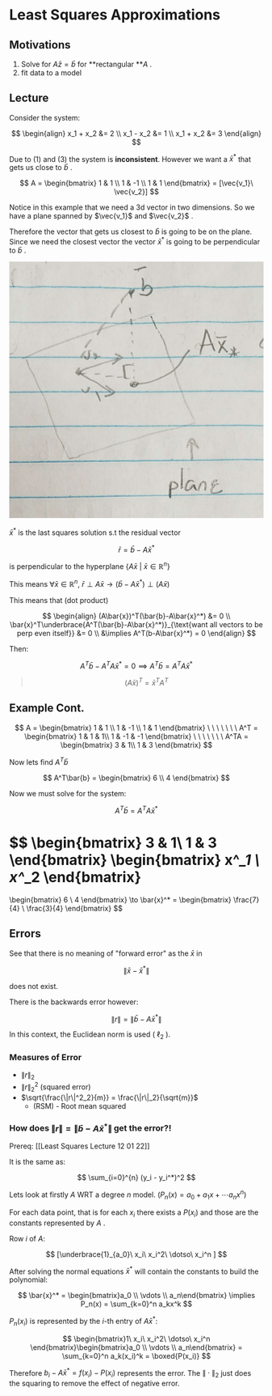 # Least Squares Approximations
## Motivations
1. Solve for $A\bar{z}=\bar{b}$ for **rectangular **$A$ .
2. fit data to a model

## Lecture 
Consider the system:

$$
\begin{align}
x_1 + x_2 &= 2 \\
x_1 - x_2 &= 1 \\
x_1 + x_2 &= 3
\end{align}
$$

Due to $(1)$ and $(3)$ the system is **inconsistent**. However we want a $\bar{x}^{*}$ that gets us close to $\bar{b}$ .

$$
A = 
\begin{bmatrix}
1 & 1 \\
1 & -1 \\
1 & 1 
\end{bmatrix}
= [\vec{v_1}\ \vec{v_2}]
$$

Notice in this example that we need a 3d vector in two dimensions. So we have a plane spanned by $\vec{v_1}$ and $\vec{v_2}$ . 

Therefore the vector that gets us closest to $\bar{b}$ is going to be on the plane. Since we need the closest vector the vector $\bar{x}^*$ is going to be perpendicular to $\bar{b}$ .

![hand_drawn_least_sq](../img/hand_drawn_least_sq.jpg)

$\bar{x}^*$ is the last squares solution s.t the residual vector 

$$
\bar{r} = \bar{b} - A\bar{x}^*
$$

is perpendicular to the hyperplane $\{A\bar{x}\ |\ \bar{x}\in\mathbb{R}^n\}$

This means $\forall \bar{x}\in\mathbb{R}^n,\ \bar{r}\perp A\bar{x} \to (\bar{b}-A\bar{x}^*)\perp(A\bar{x})$

This means that (dot product)

$$
\begin{align}
(A\bar{x})^T(\bar{b}-A\bar{x}^*) &= 0 \\
\bar{x}^T\underbrace{A^T(\bar{b}-A\bar{x}^*)}_{\text{want all vectors to be perp even itself}} &= 0 \\
&\implies A^T(b-A\bar{x}^*) = 0
\end{align}
$$

Then:

$$
A^T\bar{b} - A^TA\bar{x}^* = 0 \implies A^T\bar{b} = A^TA\bar{x}^* 
$$

> $$(A\bar{x})^T=\bar{x}^TA^T$$

## Example Cont. 

$$
A = 
\begin{bmatrix}
1 & 1 \\
1 & -1 \\
1 & 1 
\end{bmatrix}
\ \ \ \ \ \ \
A^T = 
\begin{bmatrix}
1 & 1 & 1\\
1 & -1 & -1
\end{bmatrix}
\ \ \ \ \ \ \
A^TA = 
\begin{bmatrix}
3 & 1\\
1 & 3
\end{bmatrix}
$$

Now lets find $A^T\bar{b}$

$$
A^T\bar{b} = \begin{bmatrix} 6 \\ 4 \end{bmatrix}
$$

Now we must solve for the system:

$$
A^T\bar{b} = A^TA\bar{x}^*
$$

$$
\begin{bmatrix}
3 & 1\\
1 & 3
\end{bmatrix}
\begin{bmatrix} x^*_1 \\ x^*_2 \end{bmatrix}
=
\begin{bmatrix} 6 \\ 4 \end{bmatrix}
\to 
\bar{x}^* = 
\begin{bmatrix} \frac{7}{4} \\ \frac{3}{4} \end{bmatrix}
$$

## Errors
See that there is no meaning of "forward error" as the $\bar{x}$ in 

$$
\|\bar{x}-\bar{x}^*\|
$$

does not exist.

There is the backwards error however:

$$
\|r\|=\|\bar{b}-A\bar{x}^*\|
$$

In this context, the Euclidean norm is used ( $\ell_2$ ). 

### Measures of Error
- $\|r\|_2$
- $\|r\|^2_2$ (squared error)
- $\sqrt{\frac{\|r\|^2_2}{m}} = \frac{\|r\|_2}{\sqrt{m}}$ 
	+ (RSM) - Root mean squared

### How does $\|r\|=\|\bar{b}-A\bar{x}^*\|$ get the error?!

Prereq: [[Least Squares Lecture 12 01 22]]

It is the same as:

$$
\sum_{i=0}^{n} (y_i - y_i^*)^2
$$


Lets look at firstly $A$ WRT a degree $n$ model. ($P_n(x)=a_0 + a_1x + \cdots a_nx^n$)

For each data point, that is for each $x_i$ there exists a $P(x_i)$ and those are the constants represented by $A$ . 

Row $i$ of $A$:

$$
[\underbrace{1}_{a_0}\ x_i\ x_i^2\ \dotso\ x_i^n ]
$$


After solving the normal equations $\bar{x}^*$ will contain the constants to build the polynomial:

$$
\bar{x}^* = \begin{bmatrix}a_0 \\ \vdots \\ a_n\end{bmatrix} \implies P_n(x) = \sum_{k=0}^n a_kx^k
$$

$P_n(x_i)$ is represented by the $i$-th entry of $A\bar{x}^*$:

$$
\begin{bmatrix}1\ x_i\ x_i^2\ \dotso\ x_i^n \end{bmatrix}\begin{bmatrix}a_0 \\ \vdots \\ a_n\end{bmatrix} = \sum_{k=0}^n a_k(x_i)^k = \boxed{P(x_i)} 
$$

Therefore $b_i - A\bar{x}^* = f(x_i) - P(x_i)$ represents the error. The $\|\cdot\|_2$ just does the squaring to remove the effect of negative error. 
